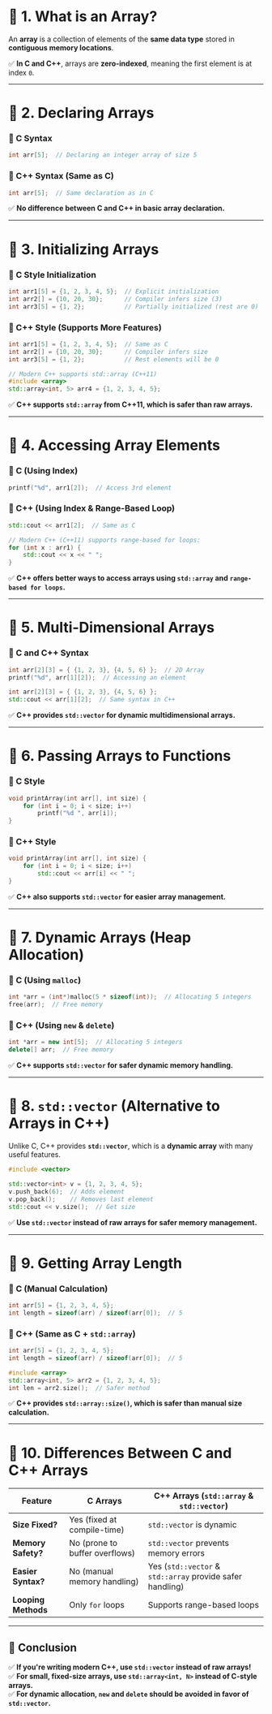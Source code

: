 # **🔹 1. What is an Array?**
An **array** is a collection of elements of the **same data type** stored in **contiguous memory locations**.

✅ **In C and C++**, arrays are **zero-indexed**, meaning the first element is at index `0`.

---

# **🔹 2. Declaring Arrays**
### **📌 C Syntax**
```c
int arr[5];  // Declaring an integer array of size 5
```
### **📌 C++ Syntax (Same as C)**
```cpp
int arr[5];  // Same declaration as in C
```
✅ **No difference between C and C++ in basic array declaration.**

---

# **🔹 3. Initializing Arrays**
### **📌 C Style Initialization**
```c
int arr1[5] = {1, 2, 3, 4, 5};  // Explicit initialization
int arr2[] = {10, 20, 30};      // Compiler infers size (3)
int arr3[5] = {1, 2};           // Partially initialized (rest are 0)
```

### **📌 C++ Style (Supports More Features)**
```cpp
int arr1[5] = {1, 2, 3, 4, 5};  // Same as C
int arr2[] = {10, 20, 30};      // Compiler infers size
int arr3[5] = {1, 2};           // Rest elements will be 0

// Modern C++ supports std::array (C++11)
#include <array>
std::array<int, 5> arr4 = {1, 2, 3, 4, 5};
```
✅ **C++ supports `std::array` from C++11, which is safer than raw arrays.**

---

# **🔹 4. Accessing Array Elements**
### **📌 C (Using Index)**
```c
printf("%d", arr1[2]);  // Access 3rd element
```

### **📌 C++ (Using Index & Range-Based Loop)**
```cpp
std::cout << arr1[2];  // Same as C

// Modern C++ (C++11) supports range-based for loops:
for (int x : arr1) {
    std::cout << x << " ";
}
```
✅ **C++ offers better ways to access arrays using `std::array` and `range-based for loops`.**

---

# **🔹 5. Multi-Dimensional Arrays**
### **📌 C and C++ Syntax**
```c
int arr[2][3] = { {1, 2, 3}, {4, 5, 6} };  // 2D Array
printf("%d", arr[1][2]);  // Accessing an element
```

```cpp
int arr[2][3] = { {1, 2, 3}, {4, 5, 6} };  
std::cout << arr[1][2];  // Same syntax in C++
```
✅ **C++ provides `std::vector` for dynamic multidimensional arrays.**

---

# **🔹 6. Passing Arrays to Functions**
### **📌 C Style**
```c
void printArray(int arr[], int size) {
    for (int i = 0; i < size; i++)
        printf("%d ", arr[i]);
}
```

### **📌 C++ Style**
```cpp
void printArray(int arr[], int size) {
    for (int i = 0; i < size; i++)
        std::cout << arr[i] << " ";
}
```
✅ **C++ also supports `std::vector` for easier array management.**

---

# **🔹 7. Dynamic Arrays (Heap Allocation)**
### **📌 C (Using `malloc`)**
```c
int *arr = (int*)malloc(5 * sizeof(int));  // Allocating 5 integers
free(arr);  // Free memory
```

### **📌 C++ (Using `new` & `delete`)**
```cpp
int *arr = new int[5];  // Allocating 5 integers
delete[] arr;  // Free memory
```
✅ **C++ supports `std::vector` for safer dynamic memory handling.**

---

# **🔹 8. `std::vector` (Alternative to Arrays in C++)**
Unlike C, C++ provides **`std::vector`**, which is a **dynamic array** with many useful features.

```cpp
#include <vector>

std::vector<int> v = {1, 2, 3, 4, 5};
v.push_back(6);  // Adds element
v.pop_back();    // Removes last element
std::cout << v.size();  // Get size
```
✅ **Use `std::vector` instead of raw arrays for safer memory management.**

---

# **🔹 9. Getting Array Length**
### **📌 C (Manual Calculation)**
```c
int arr[5] = {1, 2, 3, 4, 5};
int length = sizeof(arr) / sizeof(arr[0]);  // 5
```

### **📌 C++ (Same as C + `std::array`)**
```cpp
int arr[5] = {1, 2, 3, 4, 5};
int length = sizeof(arr) / sizeof(arr[0]);  // 5

#include <array>
std::array<int, 5> arr2 = {1, 2, 3, 4, 5};
int len = arr2.size();  // Safer method
```
✅ **C++ provides `std::array::size()`, which is safer than manual size calculation.**

---

# **🔹 10. Differences Between C and C++ Arrays**
| Feature           | C Arrays                 | C++ Arrays (`std::array` & `std::vector`) |
|------------------|-------------------------|--------------------------------------|
| **Size Fixed?**  | Yes (fixed at compile-time) | `std::vector` is dynamic |
| **Memory Safety?** | No (prone to buffer overflows) | `std::vector` prevents memory errors |
| **Easier Syntax?** | No (manual memory handling) | Yes (`std::vector` & `std::array` provide safer handling) |
| **Looping Methods** | Only `for` loops | Supports range-based loops |

---

## **🎯 Conclusion**
✅ **If you're writing modern C++, use `std::vector` instead of raw arrays!**  
✅ **For small, fixed-size arrays, use `std::array<int, N>` instead of C-style arrays.**  
✅ **For dynamic allocation, `new` and `delete` should be avoided in favor of `std::vector`.**  
